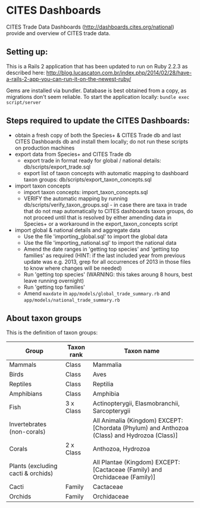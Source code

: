 # CITES Dashboards

CITES Trade Data Dashboards (http://dashboards.cites.org/national) provide and overview of CITES trade data.

## Setting up:

This is a Rails 2 application that has been updated to run on Ruby 2.2.3 as described here: http://blog.lucascaton.com.br/index.php/2014/02/28/have-a-rails-2-app-you-can-run-it-on-the-newest-ruby/

Gems are installed via bundler. Database is best obtained from a copy, as migrations don't seem reliable. To start the application locally: `bundle exec script/server`

## Steps required to update the CITES Dashboards:
  - obtain a fresh copy of both the Species+ & CITES Trade db and last CITES Dashboards db and install them locally; do not run these scripts on production machines
  - export data from Species+ and CITES Trade db
    * export trade in format ready for global / national details: db/scripts/export_trade.sql
    * export list of taxon concepts with automatic mapping to dashboard taxon groups: db/scripts/export_taxon_concepts.sql
  - import taxon concepts
    * import taxon concepts: import_taxon_concepts.sql
    * VERIFY the automatic mapping by running db/scripts/verify_taxon_groups.sql - in case there are taxa in trade that do not map automatically to CITES dashboards taxon groups, do not proceed until that is resolved by either amending data in Species+ or a workaround in the export_taxon_concepts script
  - import global & national details and aggregate data
    * Use the file 'importing_global.sql' to import the global data
    * Use the file 'importing_national.sql' to import the national data
    * Amend the date ranges in 'getting top species' and 'getting top families' as required (HINT: if the last included year from previous update was e.g. 2013, grep for all occurrences of 2013 in those files to know where changes will be needed)
    * Run 'getting top species' (WARNING: this takes aroung 8 hours, best leave running overnight)
    * Run 'getting top families'
    * Amend `maxdate` in `app/models/global_trade_summary.rb` and `app/models/national_trade_summary.rb` 

## About taxon groups

This is the definition of taxon groups:

| Group                               | Taxon rank  | Taxon name                                                                                    |
|------------------------------------ |------------ |---------------------------------------------------------------------------------------------- |
| Mammals                             | Class       | Mammalia                                                                                      |
| Birds                               | Class       | Aves                                                                                          |
| Reptiles                            | Class       | Reptilia                                                                                      |
| Amphibians                          | Class       | Amphibia                                                                                      |
| Fish                                | 3 x Class   | Actinopterygii, Elasmobranchii, Sarcopterygii                                                 |
| Invertebrates (non-corals)          |             | All Animalia (Kingdom) EXCEPT: [Chordata (Phylum) and Anthozoa (Class) and Hydrozoa (Class)]  |
| Corals                              | 2 x Class   | Anthozoa, Hydrozoa                                                                            |
| Plants (excluding cacti & orchids)  |             | All Plantae (Kingdom) EXCEPT: [Cactaceae (Family) and Orchidaceae (Family)]                   |
| Cacti                               | Family      | Cactaceae                                                                                     |
| Orchids                             | Family      | Orchidaceae                                                                                   |
